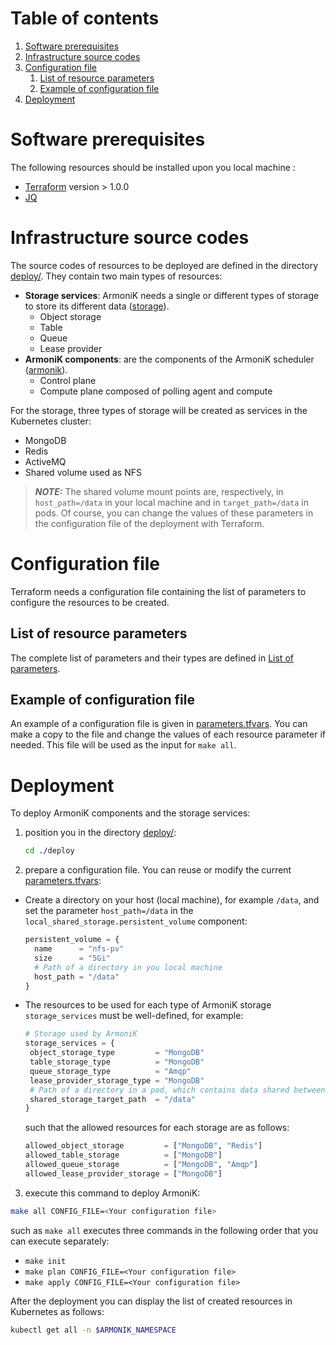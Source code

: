 # Table of contents

1. [Software prerequisites](#software-prerequisites)
2. [Infrastructure source codes](#infrastructure-source-codes)
3. [Configuration file](#configuration-file)
    1. [List of resource parameters](#list-of-resource-parameters)
    2. [Example of configuration file](#example-of-configuration-file)
4. [Deployment](#deployment)

# Software prerequisites <a name="software-prerequisites"></a>

The following resources should be installed upon you local machine :

* [Terraform](https://learn.hashicorp.com/tutorials/terraform/install-cli) version > 1.0.0
* [JQ](https://stedolan.github.io/jq/)

# Infrastructure source codes <a name="nfrastructure-source-codes"></a>

The source codes of resources to be deployed are defined in the directory [deploy/](../deploy). They contain two main
types of resources:

* **Storage services**: ArmoniK needs a single or different types of storage to store its different
  data ([storage](../deploy/modules/storage)).
    * Object storage
    * Table
    * Queue
    * Lease provider
* **ArmoniK components**: are the components of the ArmoniK scheduler ([armonik](../deploy/modules/armonik)).
    * Control plane
    * Compute plane composed of polling agent and compute

For the storage, three types of storage will be created as services in the Kubernetes cluster:

* MongoDB
* Redis
* ActiveMQ
* Shared volume used as NFS

> **_NOTE:_**  The shared volume mount points are, respectively, in `host_path=/data` in your local machine and in
`target_path=/data` in pods. Of course, you can change the values of these parameters in the configuration file of the deployment with Terraform.

# Configuration file <a name="configuration-file"></a>

Terraform needs a configuration file containing the list of parameters to configure the resources to be created.

## List of resource parameters <a name="list-of-resource-parameters"></a>

The complete list of parameters and their types are defined in [List of parameters](../docs/README.configuration.md).

## Example of configuration file <a name="example-of-configuration-file"></a>

An example of a configuration file is given in [parameters.tfvars](../deploy/parameters.tfvars). You can make a copy to
the file and change the values of each resource parameter if needed. This file will be used as the input for `make all`.

# Deployment <a name="deployment"></a>

To deploy ArmoniK components and the storage services:

1. position you in the directory [deploy/](../deploy):

    ```bash
    cd ./deploy
    ```

2. prepare a configuration file. You can reuse or modify the current [parameters.tfvars](../deploy/parameters.tfvars):

* Create a directory on your host (local machine), for example `/data`, and set the parameter `host_path=/data` in
  the `local_shared_storage.persistent_volume` component:

    ```terraform
    persistent_volume = {
      name      = "nfs-pv"
      size      = "5Gi"
      # Path of a directory in you local machine
      host_path = "/data"
    }
    ```

* The resources to be used for each type of ArmoniK storage `storage_services` must be well-defined, for example:

    ```terraform
    # Storage used by ArmoniK
    storage_services = {
     object_storage_type         = "MongoDB"
     table_storage_type          = "MongoDB"
     queue_storage_type          = "Amqp"
     lease_provider_storage_type = "MongoDB"
     # Path of a directory in a pod, which contains data shared between pods and your local machine
     shared_storage_target_path  = "/data"
    }
    ```

    such that the allowed resources for each storage are as follows:

    ```terraform
    allowed_object_storage         = ["MongoDB", "Redis"]
    allowed_table_storage          = ["MongoDB"]
    allowed_queue_storage          = ["MongoDB", "Amqp"]
    allowed_lease_provider_storage = ["MongoDB"]
    ```

3. execute this command to deploy ArmoniK:

```bash
make all CONFIG_FILE=<Your configuration file> 
```

such as `make all` executes three commands in the following order that you can execute separately:

* `make init`
* `make plan CONFIG_FILE=<Your configuration file>`
* `make apply CONFIG_FILE=<Your configuration file>`

After the deployment you can display the list of created resources in Kubernetes as follows:

```bash
kubectl get all -n $ARMONIK_NAMESPACE
```